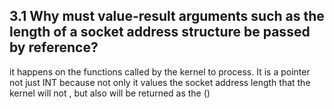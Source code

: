 ## 3.1 Why must value-result arguments such as the length of a socket address structure be passed by reference?

it happens on the functions called by the kernel to process. It is a pointer not just INT because not only it values the socket address length that the kernel will not , but also will be returned as the ()

